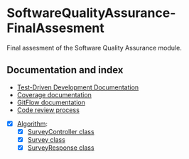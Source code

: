 # SoftwareQualityAssurance-FinalAssesment
Final assesment of the Software Quality Assurance module.

## Documentation and index ##

- [Test-Driven Development Documentation](documentation/Test-Driven_Development_documentation.md)
- [Coverage documentation](documentation/coverage_documentation.md)
- [GitFlow documentation](documentation/GitFlow_documentation.md)
- [Code review process](documentation/code_review_documentation.md)
- [x] [Algorithm](documentation/algorithm_documentation.md):
  - [x] [SurveyController class](documentation/SurveyController_documentation.md)
  - [x] [Survey class](documentation/Survey_documentation.md)
  - [x] [SurveyResponse class](documentation/SurveyResponse_documentation.md)